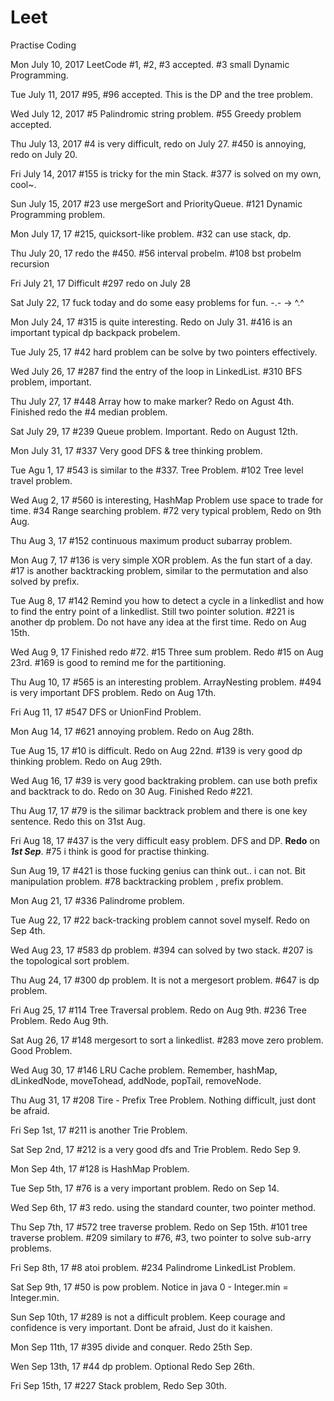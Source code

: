 # Leet

Practise Coding

Mon July 10, 2017 
LeetCode #1, #2, #3 accepted.
#3 small Dynamic Programming.    

Tue July 11, 2017 
#95, #96 accepted. This is the DP and the tree problem. 

Wed July 12, 2017
#5 Palindromic string problem. #55 Greedy problem accepted. 

Thu July 13, 2017
#4 is very difficult, redo on July 27. #450 is annoying, redo on July 20.

Fri July 14, 2017
#155 is tricky for the min Stack. #377 is solved on my own, cool~.

Sun July 15, 2017
#23 use mergeSort and PriorityQueue. #121 Dynamic Programming problem.

Mon July 17, 17
#215, quicksort-like problem. #32 can use stack, dp. 

Thu July 20, 17
redo the #450. #56 interval probelm. #108 bst probelm recursion 

Fri July 21, 17
Difficult #297 redo on July 28 

Sat July 22, 17
fuck today and do some easy problems for fun. -.- -> ^.^  

Mon July 24, 17
#315 is quite interesting. Redo on July 31. #416 is an important typical dp backpack probelem. 

Tue July 25, 17
#42 hard problem can be solve by two pointers effectively.

Wed July 26, 17
#287 find the entry of the loop in LinkedList. #310 BFS problem, important.

Thu July 27, 17
#448 Array how to make marker? Redo on Agust 4th. Finished redo the #4 median problem.  

Sat July 29, 17
#239 Queue problem. Important. Redo on August 12th. 

Mon July 31, 17
#337 Very good DFS & tree thinking problem.  

Tue Agu 1, 17
#543 is similar to the #337. Tree Problem. #102 Tree level travel problem. 

Wed Aug 2, 17
#560 is interesting, HashMap Problem use space to trade for time. #34 Range searching problem.
#72 very typical problem, Redo on 9th Aug.

Thu Aug 3, 17
#152 continuous maximum product subarray problem.  

Mon Aug 7, 17
#136 is very simple XOR problem. As the fun start of a day.
#17 is another backtracking problem, similar to the permutation and also solved by prefix.

Tue Aug 8, 17
#142 Remind you how to detect a cycle in a linkedlist and how to find the entry point of a linkedlist. Still two pointer solution. 
#221 is another dp problem. Do not have any idea at the first time. Redo on Aug 15th. 

Wed Aug 9, 17
Finished redo #72. #15 Three sum problem. Redo #15 on Aug 23rd. #169 is good to remind me for the partitioning. 

Thu Aug 10, 17
#565 is an interesting problem. ArrayNesting problem. 
#494 is very important DFS problem.  Redo on Aug 17th.

Fri Aug 11, 17
#547 DFS or UnionFind Problem.

Mon Aug 14, 17
#621 annoying problem. Redo on Aug 28th. 

Tue Aug 15, 17
#10 is difficult. Redo on Aug 22nd. #139 is very good dp thinking problem. Redo on Aug 29th. 

Wed Aug 16, 17
#39 is very good backtraking problem. can use both prefix and backtrack to do.
Redo on 30 Aug. Finished Redo #221. 

Thu Aug 17, 17
#79 is the silimar backtrack problem and there is one key sentence. Redo this on 31st Aug.

Fri Aug 18, 17
#437 is the very difficult easy problem. DFS and DP. **Redo** on __*1st Sep*__.
#75 i think is good for practise thinking. 

Sun Aug 19, 17
#421 is those fucking genius can think out.. i can not. Bit manipulation problem.
#78 backtracking problem , prefix problem.

Mon Aug 21, 17
#336 Palindrome problem. 

Tue Aug 22, 17
#22 back-tracking problem cannot sovel myself. Redo on Sep 4th.

Wed Aug 23, 17
#583 dp problem. #394 can solved by two stack. #207 is the topological sort problem. 

Thu Aug 24, 17 
#300 dp problem. It is not a mergesort problem. #647 is dp problem.

Fri Aug 25, 17
#114 Tree Traversal problem. Redo on Aug 9th. #236 Tree Problem. Redo Aug 9th.

Sat Aug 26, 17
#148 mergesort to sort a linkedlist. #283 move zero problem. Good Problem.

Wed Aug 30, 17
#146 LRU Cache problem. Remember, hashMap, dLinkedNode, moveTohead, addNode, popTail, removeNode. 

Thu Aug 31, 17
#208 Tire - Prefix Tree Problem. Nothing difficult, just dont be afraid.

Fri Sep 1st, 17
#211 is another Trie Problem. 

Sat Sep 2nd, 17
#212 is a very good dfs and Trie Problem. Redo Sep 9.

Mon Sep 4th, 17
#128 is HashMap Problem.

Tue Sep 5th, 17
#76 is a very important problem. Redo on Sep 14.

Wed Sep 6th, 17
#3 redo. using the standard counter, two pointer method. 

Thu Sep 7th, 17
#572 tree traverse problem. Redo on Sep 15th. #101 tree traverse problem.
#209 similary to #76, #3, two pointer to solve sub-arry problems.

Fri Sep 8th, 17
#8 atoi problem. #234 Palindrome LinkedList Problem.

Sat Sep 9th, 17
#50 is pow problem. Notice in java 0 - Integer.min = Integer.min.

Sun Sep 10th, 17
#289 is not a difficult problem. Keep courage and confidence is very important. Dont be afraid, Just do it kaishen.

Mon Sep 11th, 17
#395 divide and conquer. Redo 25th Sep.

Wen Sep 13th, 17
#44 dp problem. Optional Redo Sep 26th.

Fri Sep 15th, 17
#227 Stack problem, Redo Sep 30th.
